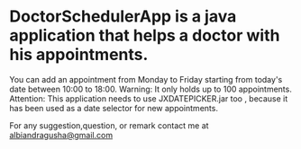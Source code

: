 # DoctorSchedulerApp is a java application that helps a doctor with his appointments.
You can add an appointment from Monday to Friday starting from today's date between 10:00 to 18:00.
Warning:
It only holds up to 100 appointments.
Attention:
This application needs to use JXDATEPICKER.jar too , because it has been used as a date selector for new appointments.

For any suggestion,question, or remark contact me at albiandragusha@gmail.com



